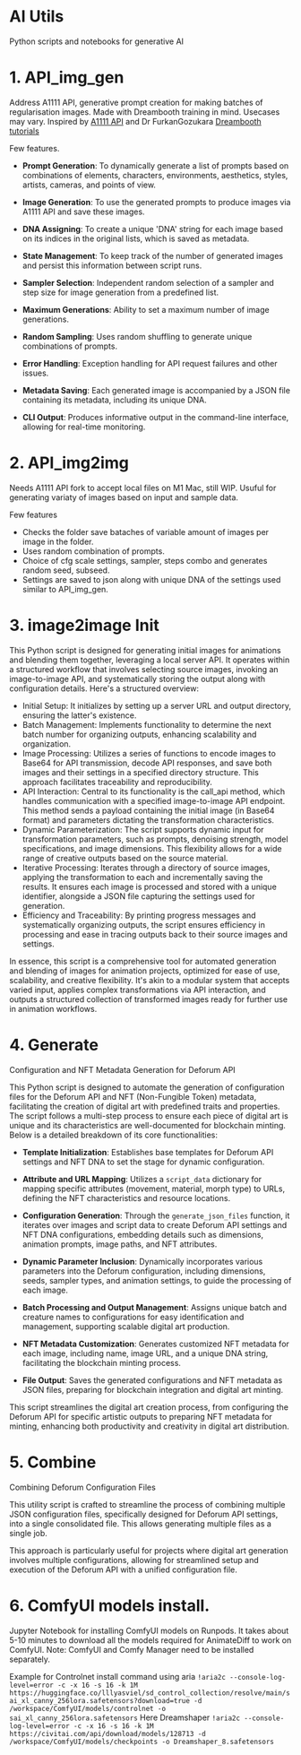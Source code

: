 # AI Utils 
 Python scripts and notebooks for generative AI

# 1. API_img_gen

Address A1111 API, generative prompt creation for making batches of regularisation images. 
Made with Dreambooth training in mind. Usecases may vary. 
Inspired by [A1111 API](https://github.com/AUTOMATIC1111/stable-diffusion-webui/wiki/API)
and Dr FurkanGozukara [Dreambooth tutorials](https://github.com/FurkanGozukara/Stable-Diffusion/blob/main/Tutorials/How-To-Do-SDXL-DreamBooth-Training-With-Best-Settings.md)

Few features.
- **Prompt Generation**: To dynamically generate a list of prompts based on combinations of elements, characters, environments, aesthetics, styles, artists, cameras, and points of view.
- **Image Generation**: To use the generated prompts to produce images via A1111 API and save these images.
- **DNA Assigning**: To create a unique 'DNA' string for each image based on its indices in the original lists, which is saved as metadata.
- **State Management**: To keep track of the number of generated images and persist this information between script runs.
- **Sampler Selection**: Independent random selection of a sampler and step size for image generation from a predefined list.

- **Maximum Generations**: Ability to set a maximum number of image generations.
- **Random Sampling**: Uses random shuffling to generate unique combinations of prompts.
- **Error Handling**: Exception handling for API request failures and other issues.
- **Metadata Saving**: Each generated image is accompanied by a JSON file containing its metadata, including its unique DNA.
- **CLI Output**: Produces informative output in the command-line interface, allowing for real-time monitoring.

# 2. API_img2img
 
 Needs A1111 API fork to accept local files on M1 Mac, still WIP. Usuful for generating variaty of images based on input and sample data.

Few features
- Checks the folder save bataches of variable amount of images per image in the folder.
- Uses random combination of prompts. 
- Choice of cfg scale settings, sampler, steps combo and generates random seed, subseed.
- Settings are saved to json along with unique DNA of the settings used similar to API_img_gen.

# 3. image2image Init 

This Python script is designed for generating initial images for animations and blending them together, leveraging a local server API. It operates within a structured workflow that involves selecting source images, invoking an image-to-image API, and systematically storing the output along with configuration details. Here's a structured overview:

- Initial Setup: It initializes by setting up a server URL and output directory, ensuring the latter's existence.
- Batch Management: Implements functionality to determine the next batch number for organizing outputs, enhancing scalability and organization.
- Image Processing: Utilizes a series of functions to encode images to Base64 for API transmission, decode API responses, and save both images and their settings in a specified directory structure. This approach facilitates traceability and reproducibility.
- API Interaction: Central to its functionality is the call_api method, which handles communication with a specified image-to-image API endpoint. This method sends a payload containing the initial image (in Base64 format) and parameters dictating the transformation characteristics.
- Dynamic Parameterization: The script supports dynamic input for transformation parameters, such as prompts, denoising strength, model specifications, and image dimensions. This flexibility allows for a wide range of creative outputs based on the source material.
- Iterative Processing: Iterates through a directory of source images, applying the transformation to each and incrementally saving the results. It ensures each image is processed and stored with a unique identifier, alongside a JSON file capturing the settings used for generation.
- Efficiency and Traceability: By printing progress messages and systematically organizing outputs, the script ensures efficiency in processing and ease in tracing outputs back to their source images and settings.

In essence, this script is a comprehensive tool for automated generation and blending of images for animation projects, optimized for ease of use, scalability, and creative flexibility. It's akin to a modular system that accepts varied input, applies complex transformations via API interaction, and outputs a structured collection of transformed images ready for further use in animation workflows.

# 4. Generate 

Configuration and NFT Metadata Generation for Deforum API

This Python script is designed to automate the generation of configuration files for the Deforum API and NFT (Non-Fungible Token) metadata, facilitating the creation of digital art with predefined traits and properties. The script follows a multi-step process to ensure each piece of digital art is unique and its characteristics are well-documented for blockchain minting. Below is a detailed breakdown of its core functionalities:

- **Template Initialization**: Establishes base templates for Deforum API settings and NFT DNA to set the stage for dynamic configuration.

- **Attribute and URL Mapping**: Utilizes a `script_data` dictionary for mapping specific attributes (movement, material, morph type) to URLs, defining the NFT characteristics and resource locations.

- **Configuration Generation**: Through the `generate_json_files` function, it iterates over images and script data to create Deforum API settings and NFT DNA configurations, embedding details such as dimensions, animation prompts, image paths, and NFT attributes.

- **Dynamic Parameter Inclusion**: Dynamically incorporates various parameters into the Deforum configuration, including dimensions, seeds, sampler types, and animation settings, to guide the processing of each image.

- **Batch Processing and Output Management**: Assigns unique batch and creature names to configurations for easy identification and management, supporting scalable digital art production.

- **NFT Metadata Customization**: Generates customized NFT metadata for each image, including name, image URL, and a unique DNA string, facilitating the blockchain minting process.

- **File Output**: Saves the generated configurations and NFT metadata as JSON files, preparing for blockchain integration and digital art minting.

This script streamlines the digital art creation process, from configuring the Deforum API for specific artistic outputs to preparing NFT metadata for minting, enhancing both productivity and creativity in digital art distribution.

# 5. Combine 

Combining Deforum Configuration Files

This utility script is crafted to streamline the process of combining multiple JSON configuration files, specifically designed for Deforum API settings, into a single consolidated file. This allows generating multiple files as a single job.

This approach is particularly useful for projects where digital art generation involves multiple configurations, allowing for streamlined setup and execution of the Deforum API with a unified configuration file.

# 6. ComfyUI models install. 

Jupyter Notebook for installing ComfyUI models on Runpods. It takes about 5-10 minutes to download all the models required for AnimateDiff to work on ComfyUI.
Note: ComfyUI and Comfy Manager need to be installed separately.

Example for Controlnet install command using aria
``!aria2c --console-log-level=error -c -x 16 -s 16 -k 1M https://huggingface.co/lllyasviel/sd_control_collection/resolve/main/sai_xl_canny_256lora.safetensors?download=true -d /workspace/ComfyUI/models/controlnet -o sai_xl_canny_256lora.safetensors``
Here Dreamshaper 
``!aria2c --console-log-level=error -c -x 16 -s 16 -k 1M https://civitai.com/api/download/models/128713 -d /workspace/ComfyUI/models/checkpoints -o Dreamshaper_8.safetensors``
